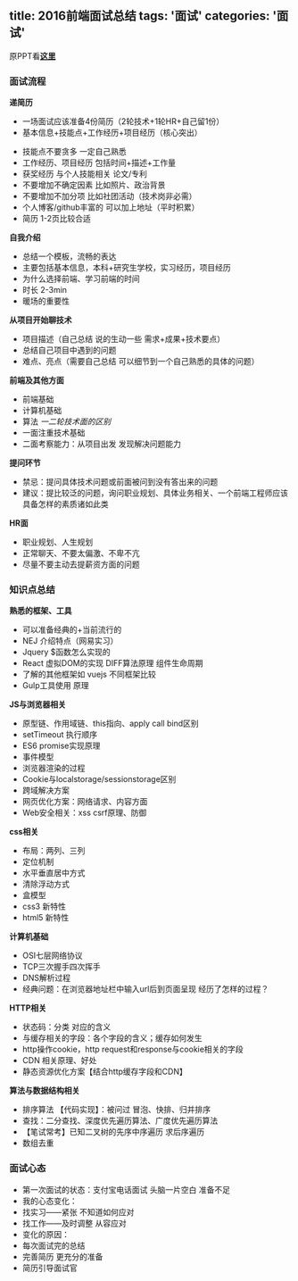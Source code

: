 title: 2016前端面试总结
tags: '面试'
categories: '面试'
---
原PPT看[**这里**](https://lihp2014.github.io/slides/FE-interview.html)

### 面试流程

**递简历**
- 一场面试应该准备4份简历（2轮技术+1轮HR+自己留1份）
 - 基本信息+技能点+工作经历+项目经历（核心突出）
 <!-- more -->
 - 技能点不要贪多 一定自己熟悉
 - 工作经历、项目经历 包括时间+描述+工作量
 - 获奖经历 与个人技能相关 论文/专利
 - 不要增加不确定因素 比如照片、政治背景
 - 不要增加不加分项 比如社团活动（技术岗非必需）
 - 个人博客/github丰富的 可以加上地址（平时积累）
 - 简历 1-2页比较合适


**自我介绍**
- 总结一个模板，流畅的表达
- 主要包括基本信息，本科+研究生学校，实习经历，项目经历
- 为什么选择前端、学习前端的时间
- 时长 2-3min
- 暖场的重要性

**从项目开始聊技术**
- 项目描述（自己总结 说的生动一些 需求+成果+技术要点）
- 总结自己项目中遇到的问题
- 难点、亮点（需要自己总结 可以细节到一个自己熟悉的具体的问题）

**前端及其他方面**
- 前端基础
- 计算机基础
- 算法
*一二轮技术面的区别*
- 一面注重技术基础
- 二面考察能力：从项目出发 发现解决问题能力

**提问环节**
- 禁忌：提问具体技术问题或前面被问到没有答出来的问题
- 建议：提比较泛的问题，询问职业规划、具体业务相关、一个前端工程师应该具备怎样的素质诸如此类

**HR面**
- 职业规划、人生规划
- 正常聊天、不要太偏激、不卑不亢
- 尽量不要主动去提薪资方面的问题

### 知识点总结

**熟悉的框架、工具**
- 可以准备经典的+当前流行的
- NEJ 介绍特点（网易实习）
- Jquery $函数怎么实现的
- React 虚拟DOM的实现 DIFF算法原理 组件生命周期
- 了解的其他框架如 vuejs 不同框架比较
- Gulp工具使用 原理

**JS与浏览器相关**
- 原型链、作用域链、this指向、apply call bind区别
- setTimeout 执行顺序
- ES6 promise实现原理
- 事件模型
- 浏览器渲染的过程
- Cookie与localstorage/sessionstorage区别
- 跨域解决方案
- 网页优化方案：网络请求、内容方面
- Web安全相关：xss csrf原理、防御

**css相关**
- 布局：两列、三列
- 定位机制
- 水平垂直居中方式
- 清除浮动方式
- 盒模型
- css3 新特性
- html5 新特性

**计算机基础**
- OSI七层网络协议
- TCP三次握手四次挥手
- DNS解析过程
- 经典问题：在浏览器地址栏中输入url后到页面呈现 经历了怎样的过程？

**HTTP相关**
- 状态码：分类 对应的含义
- 与缓存相关的字段：各个字段的含义；缓存如何发生
- http操作cookie，http request和response与cookie相关的字段
- CDN 相关原理、好处
- 静态资源优化方案【结合http缓存字段和CDN】

**算法与数据结构相关**
- 排序算法 【代码实现】：被问过 冒泡、快排、归并排序
- 查找：二分查找、深度优先遍历算法、广度优先遍历算法
- 【笔试常考】已知二叉树的先序中序遍历 求后序遍历
- 数组去重

### 面试心态
- 第一次面试的状态：支付宝电话面试 头脑一片空白 准备不足
- 我的心态变化：
 - 找实习——紧张 不知道如何应对
 - 找工作——及时调整 从容应对
- 变化的原因：
 - 每次面试完的总结
 - 完善简历 更充分的准备
 - 简历引导面试官





